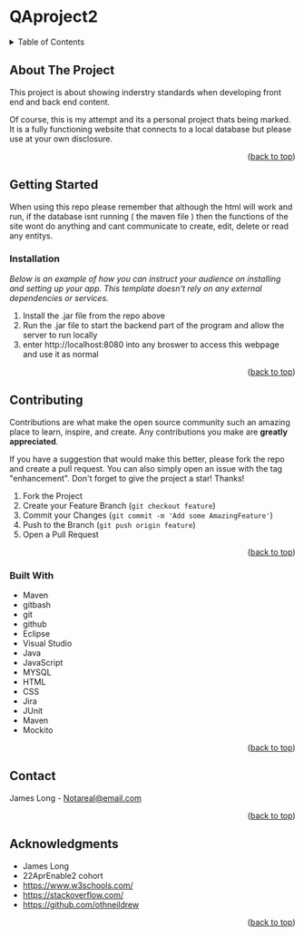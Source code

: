 # QAproject2

<div id="top"></div>

<!-- TABLE OF CONTENTS -->
<details>
  <summary>Table of Contents</summary>
  <ol>
    <li>
      <a href="#about-the-project">About The Project</a>
      <ul>
        <li><a href="#built-with">Built With</a></li>
      </ul>
    </li>
    <li>
      <a href="#getting-started">Getting Started</a>
      <ul>
        <li><a href="#installation">Installation</a></li>
      </ul>
    </li>
    <li><a href="#contributing">Contributing</a></li>
    <li><a href="#contact">Contact</a></li>
    <li><a href="#acknowledgments">Acknowledgments</a></li>
  </ol>
</details>



<!-- ABOUT THE PROJECT -->
## About The Project

This project is about showing inderstry standards when developing front end and back end content.

Of course, this is my attempt and its a personal project thats being marked. It is a fully functioning website that connects to a local database but please use at your own disclosure.

<p align="right">(<a href="#top">back to top</a>)</p>





<!-- GETTING STARTED -->
## Getting Started

When using this repo please remember that although the html will work and run, if the database isnt running ( the maven file ) then the functions of the site wont do anything and cant communicate to create, edit, delete or read any entitys.


### Installation

_Below is an example of how you can instruct your audience on installing and setting up your app. This template doesn't rely on any external dependencies or services._

1. Install the .jar file from the repo above  
2. Run the .jar file to start the backend part of the program and allow the server to run locally
3. enter http://localhost:8080 into any broswer to access this webpage and use it as normal

<p align="right">(<a href="#top">back to top</a>)</p>


<!-- CONTRIBUTING -->
## Contributing

Contributions are what make the open source community such an amazing place to learn, inspire, and create. Any contributions you make are **greatly appreciated**.

If you have a suggestion that would make this better, please fork the repo and create a pull request. You can also simply open an issue with the tag "enhancement".
Don't forget to give the project a star! Thanks!

1. Fork the Project
2. Create your Feature Branch (`git checkout feature`)
3. Commit your Changes (`git commit -m 'Add some AmazingFeature'`)
4. Push to the Branch (`git push origin feature`)
5. Open a Pull Request

<p align="right">(<a href="#top">back to top</a>)</p>



### Built With

* Maven
* gitbash
* git
* github
* Eclipse
* Visual Studio
* Java
* JavaScript
* MYSQL
* HTML
* CSS
* Jira
* JUnit
* Maven
* Mockito
<p align="right">(<a href="#top">back to top</a>)</p>

<!-- CONTACT -->
## Contact

James Long - Notareal@email.com
<p align="right">(<a href="#top">back to top</a>)</p>



<!-- ACKNOWLEDGMENTS -->
## Acknowledgments

* James Long
* 22AprEnable2 cohort 
* https://www.w3schools.com/
* https://stackoverflow.com/
* https://github.com/othneildrew

<p align="right">(<a href="#top">back to top</a>)</p>
